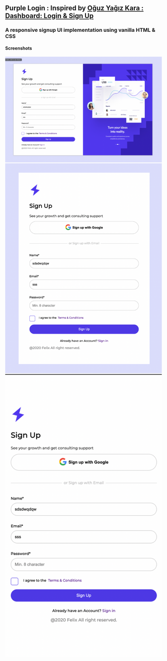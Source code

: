 ## Purple Login : Inspired by [Oğuz Yağız Kara : Dashboard: Login & Sign Up](https://dribbble.com/shots/15392711-Dashboard-Login-Sign-Up)

### A responsive signup UI implementation using vanilla HTML & CSS

#### Screenshots

![](./assets/images/screenshots/1.png)
![](./assets/images/screenshots/2.png)
![](./assets/images/screenshots/3.png)
